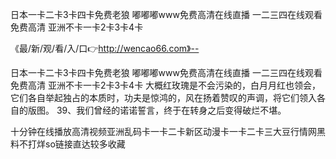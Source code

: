 日本一卡二卡3卡四卡免费老狼
嘟嘟嘟www免费高清在线直播
一二三四在线观看免费高清
亚洲不卡一卡2卡3卡4卡


《最/新/观/看/入/口👉http://wencao66.com》--

日本一卡二卡3卡四卡免费老狼
嘟嘟嘟www免费高清在线直播
一二三四在线观看免费高清
亚洲不卡一卡2卡3卡4卡
大概红玫瑰是不会污染的，白月月红也领会，它们各自举起独占的本质时，功夫是惊鸿的，风在扬着赞叹的声调，将它们领入各自的版图。
	39、我们曾经的诺诺誓言，终于在转身之后变得破烂不堪。





十分钟在线播放高清视频亚洲乱码卡一卡二卡新区动漫卡一卡二卡三大豆行情网黑料不打烊so链接直达较多收藏
